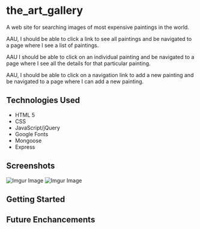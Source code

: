 # the_art_gallery

A web site for searching images of most expensive paintings in the world.

AAU, I should be able to click a link to see all paintings and be navigated to a page where I see a list of paintings.

AAU I should be able to click on an individual painting and be navigated to a page where I see all the details for that particular painting.

AAU, I should be able to click on a navigation link to add a new painting and be navigated to a page where I can add a new painting.

## Technologies Used

- HTML 5
- CSS
- JavaScript/jQuery
- Google Fonts
- Mongoose
- Express

## Screenshots

![Imgur Image](https://imgur.com/XsJ19fd.png)
![Imgur Image](https://imgur.com/IgHQRQy.png)

## Getting Started

## Future Enchancements
